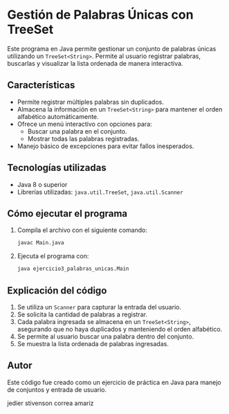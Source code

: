 # Gestión de Palabras Únicas con TreeSet

Este programa en Java permite gestionar un conjunto de palabras únicas utilizando un `TreeSet<String>`. Permite al usuario registrar palabras, buscarlas y visualizar la lista ordenada de manera interactiva.

## Características

- Permite registrar múltiples palabras sin duplicados.
- Almacena la información en un `TreeSet<String>` para mantener el orden alfabético automáticamente.
- Ofrece un menú interactivo con opciones para:
  - Buscar una palabra en el conjunto.
  - Mostrar todas las palabras registradas.
- Manejo básico de excepciones para evitar fallos inesperados.

## Tecnologías utilizadas

- Java 8 o superior
- Librerías utilizadas: `java.util.TreeSet`, `java.util.Scanner`

## Cómo ejecutar el programa

1. Compila el archivo con el siguiente comando:
   ```bash
   javac Main.java
   ```
2. Ejecuta el programa con:
   ```bash
   java ejercicio3_palabras_unicas.Main
   ```

## Explicación del código

1. Se utiliza un `Scanner` para capturar la entrada del usuario.
2. Se solicita la cantidad de palabras a registrar.
3. Cada palabra ingresada se almacena en un `TreeSet<String>`, asegurando que no haya duplicados y manteniendo el orden alfabético.
4. Se permite al usuario buscar una palabra dentro del conjunto.
5. Se muestra la lista ordenada de palabras ingresadas.

## Autor

Este código fue creado como un ejercicio de práctica en Java para manejo de conjuntos y entrada de usuario.

jedier stivenson correa amariz

